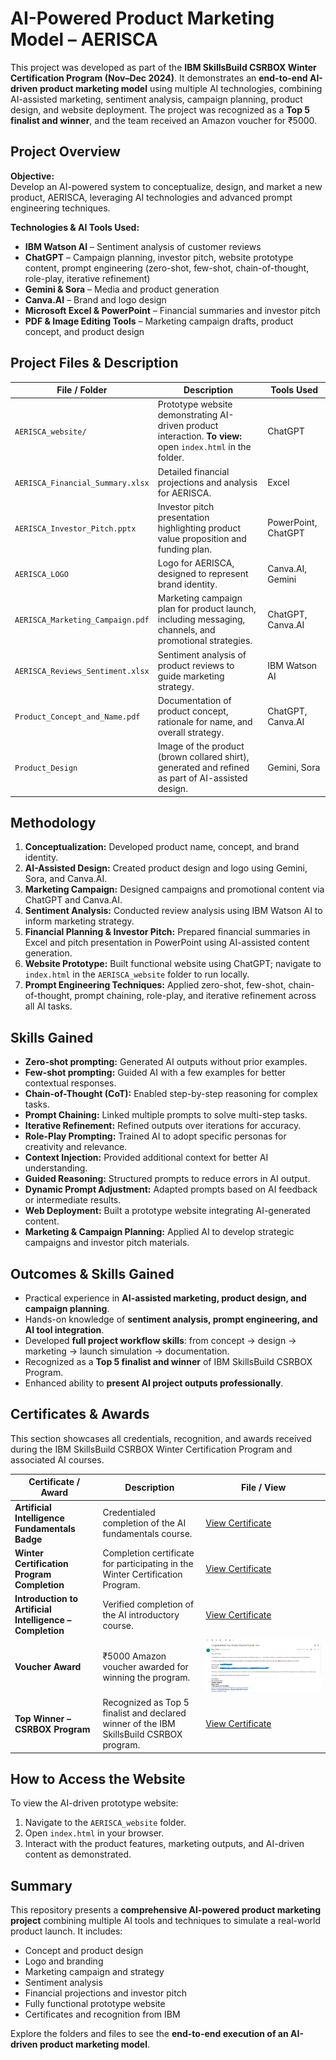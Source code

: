 # AI-Powered Product Marketing Model – AERISCA

This project was developed as part of the **IBM SkillsBuild CSRBOX Winter Certification Program (Nov–Dec 2024)**. It demonstrates an **end-to-end AI-driven product marketing model** using multiple AI technologies, combining AI-assisted marketing, sentiment analysis, campaign planning, product design, and website deployment. The project was recognized as a **Top 5 finalist and winner**, and the team received an Amazon voucher for ₹5000.  



## Project Overview

**Objective:**  
Develop an AI-powered system to conceptualize, design, and market a new product, AERISCA, leveraging AI technologies and advanced prompt engineering techniques.

**Technologies & AI Tools Used:**  
- **IBM Watson AI** – Sentiment analysis of customer reviews  
- **ChatGPT** – Campaign planning, investor pitch, website prototype content, prompt engineering (zero-shot, few-shot, chain-of-thought, role-play, iterative refinement)  
- **Gemini & Sora** – Media and product generation  
- **Canva.AI** – Brand and logo design  
- **Microsoft Excel & PowerPoint** – Financial summaries and investor pitch  
- **PDF & Image Editing Tools** – Marketing campaign drafts, product concept, and product design  



## Project Files & Description

| File / Folder | Description | Tools Used |
|---------------|-------------|------------|
| `AERISCA_website/` | Prototype website demonstrating AI-driven product interaction. **To view:** open `index.html` in the folder. | ChatGPT |
| `AERISCA_Financial_Summary.xlsx` | Detailed financial projections and analysis for AERISCA. | Excel |
| `AERISCA_Investor_Pitch.pptx` | Investor pitch presentation highlighting product value proposition and funding plan. | PowerPoint, ChatGPT |
| `AERISCA_LOGO` | Logo for AERISCA, designed to represent brand identity. | Canva.AI, Gemini |
| `AERISCA_Marketing_Campaign.pdf` | Marketing campaign plan for product launch, including messaging, channels, and promotional strategies. | ChatGPT, Canva.AI |
| `AERISCA_Reviews_Sentiment.xlsx` | Sentiment analysis of product reviews to guide marketing strategy. | IBM Watson AI |
| `Product_Concept_and_Name.pdf` | Documentation of product concept, rationale for name, and overall strategy. | ChatGPT, Canva.AI |
| `Product_Design` | Image of the product (brown collared shirt), generated and refined as part of AI-assisted design. | Gemini, Sora |





## Methodology

1. **Conceptualization:** Developed product name, concept, and brand identity.  
2. **AI-Assisted Design:** Created product design and logo using Gemini, Sora, and Canva.AI.  
3. **Marketing Campaign:** Designed campaigns and promotional content via ChatGPT and Canva.AI.  
4. **Sentiment Analysis:** Conducted review analysis using IBM Watson AI to inform marketing strategy.  
5. **Financial Planning & Investor Pitch:** Prepared financial summaries in Excel and pitch presentation in PowerPoint using AI-assisted content generation.  
6. **Website Prototype:** Built functional website using ChatGPT; navigate to `index.html` in the `AERISCA_website` folder to run locally.  
7. **Prompt Engineering Techniques:** Applied zero-shot, few-shot, chain-of-thought, prompt chaining, role-play, and iterative refinement across all AI tasks.  

## Skills Gained

- **Zero-shot prompting:** Generated AI outputs without prior examples.  
- **Few-shot prompting:** Guided AI with a few examples for better contextual responses.  
- **Chain-of-Thought (CoT):** Enabled step-by-step reasoning for complex tasks.  
- **Prompt Chaining:** Linked multiple prompts to solve multi-step tasks.  
- **Iterative Refinement:** Refined outputs over iterations for accuracy.  
- **Role-Play Prompting:** Trained AI to adopt specific personas for creativity and relevance.  
- **Context Injection:** Provided additional context for better AI understanding.  
- **Guided Reasoning:** Structured prompts to reduce errors in AI output.    
- **Dynamic Prompt Adjustment:** Adapted prompts based on AI feedback or intermediate results.    
- **Web Deployment:** Built a prototype website integrating AI-generated content.  
- **Marketing & Campaign Planning:** Applied AI to develop strategic campaigns and investor pitch materials.  


## Outcomes & Skills Gained

- Practical experience in **AI-assisted marketing, product design, and campaign planning**.  
- Hands-on knowledge of **sentiment analysis, prompt engineering, and AI tool integration**.  
- Developed **full project workflow skills**: from concept → design → marketing → launch simulation → documentation.  
- Recognized as a **Top 5 finalist and winner** of IBM SkillsBuild CSRBOX Program.  
- Enhanced ability to **present AI project outputs professionally**.  



## Certificates & Awards

This section showcases all credentials, recognition, and awards received during the IBM SkillsBuild CSRBOX Winter Certification Program and associated AI courses.  

| Certificate / Award | Description | File / View |
|--------------------|-------------|-------------|
| **Artificial Intelligence Fundamentals Badge** | Credentialed completion of the AI fundamentals course. | [View Certificate](Certificates/ArtificialIntelligenceFundamentals_Badge20250105-26-s0jdlx.pdf) |
| **Winter Certification Program Completion** | Completion certificate for participating in the Winter Certification Program. | [View Certificate](certificates/Completion_WinterCertificationProgram.pdf) |
| **Introduction to Artificial Intelligence – Completion** | Verified completion of the AI introductory course. | [View Certificate](certificates/IntroductiontoArtificialIntelligence_Completion.pdf) |
| **Voucher Award** | ₹5000 Amazon voucher awarded for winning the program. | ![Voucher Screenshot](certificates/Voucher_.png) |
| **Top Winner – CSRBOX Program** | Recognized as Top 5 finalist and declared winner of the IBM SkillsBuild CSRBOX program. | [View Certificate](certificates/WCPTopWinner(1).pdf) |






## How to Access the Website

To view the AI-driven prototype website:  
1. Navigate to the `AERISCA_website` folder.  
2. Open `index.html` in your browser.  
3. Interact with the product features, marketing outputs, and AI-driven content as demonstrated.  



## Summary

This repository presents a **comprehensive AI-powered product marketing project** combining multiple AI tools and techniques to simulate a real-world product launch. It includes:  

- Concept and product design  
- Logo and branding  
- Marketing campaign and strategy  
- Sentiment analysis  
- Financial projections and investor pitch  
- Fully functional prototype website  
- Certificates and recognition from IBM  

Explore the folders and files to see the **end-to-end execution of an AI-driven product marketing model**.


